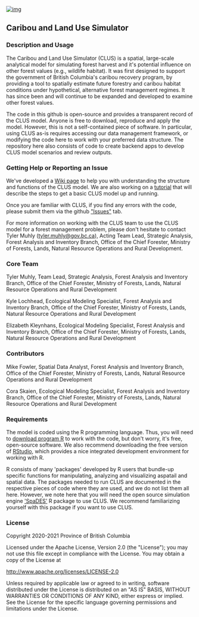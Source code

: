 [![img](https://img.shields.io/badge/Lifecycle-Experimental-339999)](https://github.com/bcgov/repomountie/blob/master/doc/lifecycle-badges.md)
## Caribou and Land Use Simulator
### Description and Usage
The Caribou and Land Use Simulator (CLUS) is a spatial, large-scale analytical model for simulating forest harvest and it's potential influence on other forest values (e.g., wildlife habitat). It was first designed to support the government of British Columbia's caribou recovery program, by providing a tool to spatially estimate future forestry and caribou habitat conditions under hypothetical, alternative forest management regimes. It has since been and will continue to be expanded and developed to examine other forest values. 

The code in this github is open-source and provides a transparent record of the CLUS model. Anyone is free to download, reproduce and apply the model. However, this is not a self-contained piece of software. In particular, using CLUS as-is requires accessing our data management framework, or modifying the code here to work with your preferred data structure. The repository here also consists of code to create backend apps to develop CLUS model scenarios and review outputs. 


### Getting Help or Reporting an Issue
We've developed a [Wiki page](https://github.com/bcgov/clus/wiki) to help you with understanding the structure and functions of the CLUS model. We are also working on a [tutorial](https://github.com/bcgov/clus/blob/master/documentation/clus_quick_start_tutorial.md) that will describe the steps to get a basic CLUS model up and running. 

Once you are familiar with CLUS, if you find any errors with the code, please submit them via the github  ["Issues"](https://github.com/bcgov/clus/issues) tab.

For more information on working with the CLUS team to use the CLUS model for a forest management problem, please don't hesitate to contact Tyler Muhly (tyler.muhly@gov.bc.ca), Acting Team Lead, Strategic Analysis, Forest Analysis and Inventory Branch, Office of the Chief Forester, Ministry of Forests, Lands, Natural Resource Operations and Rural Development.  

### Core Team
Tyler Muhly, Team Lead, Strategic Analysis, Forest Analysis and Inventory Branch, Office of the Chief Forester, Ministry of Forests, Lands, Natural Resource Operations and Rural Development

Kyle Lochhead, Ecological Modeling Specialist, Forest Analysis and Inventory Branch, Office of the Chief Forester, Ministry of Forests, Lands, Natural Resource Operations and Rural Development

Elizabeth Kleynhans, Ecological Modeling Specialist, Forest Analysis and Inventory Branch, Office of the Chief Forester, Ministry of Forests, Lands, Natural Resource Operations and Rural Development

### Contributors
Mike Fowler, Spatial Data Analyst, Forest Analysis and Inventory Branch, Office of the Chief Forester, Ministry of Forests, Lands, Natural Resource Operations and Rural Development

Cora Skaien, Ecological Modeling Specialist, Forest Analysis and Inventory Branch, Office of the Chief Forester, Ministry of Forests, Lands, Natural Resource Operations and Rural Development

### Requirements
The model is coded using the R programming language. Thus, you will need to [download program R](https://cran.r-project.org/bin/windows/base/) to work with the code, but don't worry, it's free, open-source software. We also recommend downloading the free version of [RStudio](https://rstudio.com/products/rstudio/download/), which provides a nice integrated development environment for working with R. 

R consists of many 'packages' developed by R users that bundle-up specific functions for manipulating, analyzing and visualizing aspatail and spatial data. The packages needed to run CLUS are documented in the respective pieces of code where they are used, and we do not list them all here. However, we note here that you will need the open source simulation engine ['SpaDES'](https://spades.predictiveecology.org/) R package to use CLUS. We recommend familiarizing yourself with this package if you want to use CLUS.

### License
Copyright 2020-2021 Province of British Columbia

Licensed under the Apache License, Version 2.0 (the "License");
you may not use this file except in compliance with the License.
You may obtain a copy of the License at 

   http://www.apache.org/licenses/LICENSE-2.0

Unless required by applicable law or agreed to in writing, software
distributed under the License is distributed on an "AS IS" BASIS,
WITHOUT WARRANTIES OR CONDITIONS OF ANY KIND, either express or implied.
See the License for the specific language governing permissions and
limitations under the License.
